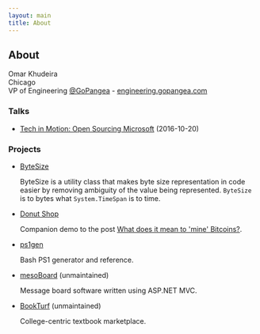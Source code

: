 ```yaml
---
layout: main
title: About
---
```

## About

Omar Khudeira <br />
Chicago <br />
VP of Engineering [@GoPangea](https://twitter.com/gopangea) - [engineering.gopangea.com](http://engineering.gopangea.com) <br />

### Talks

- [Tech in Motion: Open Sourcing Microsoft](https://vimeo.com/188623978) (2016-10-20)

### Projects

- [ByteSize](http://github.com/omar/ByteSize)

    ByteSize is a utility class that makes byte size representation in code easier by removing ambiguity of the value being represented. `ByteSize` is to bytes what `System.TimeSpan` is to time.

- [Donut Shop](/donut-shop)

    Companion demo to the post [What does it mean to 'mine' Bitcoins?](/2016/07/17/what-does-mining-bitcoin-mean).

- [ps1gen](http://omar.github.com/ps1gen)

    Bash PS1 generator and reference.

- [mesoBoard](http://github.com/omar/mesoBoard) (unmaintained)

    Message board software written using ASP.NET MVC.

- [BookTurf](http://bookturf.com) (unmaintained)

    College-centric textbook marketplace.

